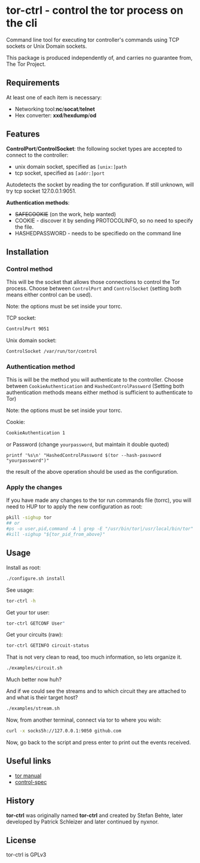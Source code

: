 # tor-ctrl - control the tor process on the cli

Command line tool for executing tor controller's commands using TCP sockets or Unix Domain sockets.

This package is produced independently of, and carries no guarantee from, The Tor Project.

## Requirements

At least one of each item is necessary:

* Networking tool:**nc**/**socat**/**telnet**
* Hex converter: **xxd**/**hexdump**/**od**

## Features

**ControlPort**/**ControlSocket**: the following socket types are accepted to connect to the controller:
* unix domain socket, specified as `[unix:]path`
* tcp socket, specified as `[addr:]port`

Autodetects the socket by reading the tor configuration.
If still unknown, will try tcp socket 127.0.0.1:9051.

**Authentication methods**:
* ~~SAFECOOKIE~~ (on the work, help wanted)
* COOKIE - discover it by sending PROTOCOLINFO, so no need to specify the file.
* HASHEDPASSWORD - needs to be specifiedo on the command line

## Installation

### Control method

This will be the socket that allows those connections to control the Tor process. Choose between `ControlPort` and `ControlSocket` (setting both means either control can be used).

Note: the options must be set inside your torrc.

TCP socket:
```sh
ControlPort 9051
```

Unix domain socket:
```sh
ControlSocket /var/run/tor/control
```

### Authentication method

This is will be the method you will authenticate to the controller. Choose between `CookieAuthentication` and `HashedControlPassword` (Setting both authentication methods means either method is sufficient to authenticate to Tor)

Note: the options must be set inside your torrc.

Cookie:
```sh
CookieAuthentication 1
```
or
Password (change `yourpassword`, but maintain it double quoted)
```
printf '%s\n' "HashedControlPassword $(tor --hash-password "yourpassword")"
```
the result of the above operation should be used as the configuration.

### Apply the changes

If you have made any changes to the tor run commands file (torrc), you will need to HUP tor to apply the new configuration as root:

```sh
pkill -sighup tor
## or
#ps -o user,pid,command -A | grep -E "/usr/bin/tor|/usr/local/bin/tor"
#kill -sighup "${tor_pid_from_above}"
```

## Usage

Install as root:
```sh
./configure.sh install
```

See usage:
```sh
tor-ctrl -h
```

Get your tor user:
```sh
tor-ctrl GETCONF User"
```

Get your circuits (raw):
```sh
tor-ctrl GETINFO circuit-status
```

That is not very clean to read, too much information, so lets organize it.
```sh
./examples/circuit.sh
```
Much better now huh?

And if we could see the streams and to which circuit they are attached to and what is their target host?
```sh
./examples/stream.sh
```
Now, from another terminal, connect via tor to where you wish:
```sh
curl -x socks5h://127.0.0.1:9050 github.com
```
Now, go back to the script and press enter to print out the events received.

## Useful links

* [tor manual](https://2019.www.torproject.org/docs/tor-manual-dev.html.en#cookieauthentication)
* [control-spec](https://gitweb.torproject.org/torspec.git/tree/control-spec.txt#n1637)

## History

**tor-ctrl** was originally named **tor-ctrl** and created by Stefan Behte, later developed by Patrick Schleizer and later continued by nyxnor.

## License

tor-ctrl is GPLv3
